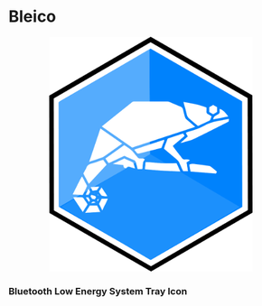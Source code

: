 # Bleico

<p align="center">
  <img src="https://github.com/Carglglz/bleico/blob/master/bleico_logo.png?raw=true" width="360"/>
</p>

### Bluetooth Low Energy System Tray Icon

